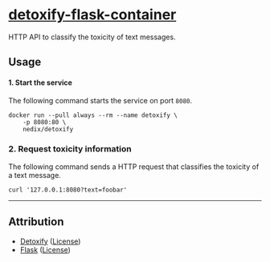 # [detoxify-flask-container](https://github.com/nedix/detoxify-flask-container)

HTTP API to classify the toxicity of text messages.

## Usage

#### 1. Start the service

The following command starts the service on port `8080`.

```shell
docker run --pull always --rm --name detoxify \
    -p 8080:80 \
    nedix/detoxify
```

### 2. Request toxicity information

The following command sends a HTTP request that classifies the toxicity of a text message.

```shell
curl '127.0.0.1:8080?text=foobar'
```

<hr>

## Attribution

- [Detoxify] ([License](https://raw.githubusercontent.com/unitaryai/detoxify/master/LICENSE))
- [Flask] ([License](https://raw.githubusercontent.com/pallets/flask/main/LICENSE.txt))

[Detoxify]: https://github.com/unitaryai/detoxify
[Flask]: https://github.com/pallets/flask
